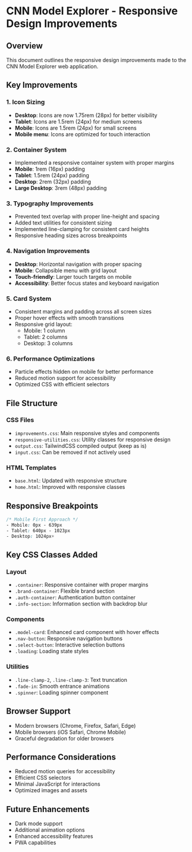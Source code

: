 # CNN Model Explorer - Responsive Design Improvements

## Overview
This document outlines the responsive design improvements made to the CNN Model Explorer web application.

## Key Improvements

### 1. Icon Sizing
- **Desktop**: Icons are now 1.75rem (28px) for better visibility
- **Tablet**: Icons are 1.5rem (24px) for medium screens
- **Mobile**: Icons are 1.5rem (24px) for small screens
- **Mobile menu**: Icons are optimized for touch interaction

### 2. Container System
- Implemented a responsive container system with proper margins
- **Mobile**: 1rem (16px) padding
- **Tablet**: 1.5rem (24px) padding  
- **Desktop**: 2rem (32px) padding
- **Large Desktop**: 3rem (48px) padding

### 3. Typography Improvements
- Prevented text overlap with proper line-height and spacing
- Added text utilities for consistent sizing
- Implemented line-clamping for consistent card heights
- Responsive heading sizes across breakpoints

### 4. Navigation Improvements
- **Desktop**: Horizontal navigation with proper spacing
- **Mobile**: Collapsible menu with grid layout
- **Touch-friendly**: Larger touch targets on mobile
- **Accessibility**: Better focus states and keyboard navigation

### 5. Card System
- Consistent margins and padding across all screen sizes
- Proper hover effects with smooth transitions
- Responsive grid layout:
  - Mobile: 1 column
  - Tablet: 2 columns
  - Desktop: 3 columns

### 6. Performance Optimizations
- Particle effects hidden on mobile for better performance
- Reduced motion support for accessibility
- Optimized CSS with efficient selectors

## File Structure

### CSS Files
- `improvements.css`: Main responsive styles and components
- `responsive-utilities.css`: Utility classes for responsive design
- `output.css`: TailwindCSS compiled output (keep as is)
- `input.css`: Can be removed if not actively used

### HTML Templates
- `base.html`: Updated with responsive structure
- `home.html`: Improved with responsive classes

## Responsive Breakpoints

```css
/* Mobile First Approach */
- Mobile: 0px - 639px
- Tablet: 640px - 1023px
- Desktop: 1024px+
```

## Key CSS Classes Added

### Layout
- `.container`: Responsive container with proper margins
- `.brand-container`: Flexible brand section
- `.auth-container`: Authentication button container
- `.info-section`: Information section with backdrop blur

### Components
- `.model-card`: Enhanced card component with hover effects
- `.nav-button`: Responsive navigation buttons
- `.select-button`: Interactive selection buttons
- `.loading`: Loading state styles

### Utilities
- `.line-clamp-2`, `.line-clamp-3`: Text truncation
- `.fade-in`: Smooth entrance animations
- `.spinner`: Loading spinner component

## Browser Support
- Modern browsers (Chrome, Firefox, Safari, Edge)
- Mobile browsers (iOS Safari, Chrome Mobile)
- Graceful degradation for older browsers

## Performance Considerations
- Reduced motion queries for accessibility
- Efficient CSS selectors
- Minimal JavaScript for interactions
- Optimized images and assets

## Future Enhancements
- Dark mode support
- Additional animation options
- Enhanced accessibility features
- PWA capabilities
